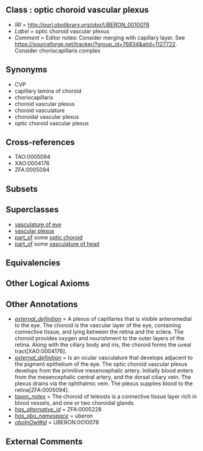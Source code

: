 
## Class : optic choroid vascular plexus

 * *IRI* = http://purl.obolibrary.org/obo/UBERON_0010078
 * *Label* = optic choroid vascular plexus
 * *Comment* = Editor notes: Consider merging with capillary layer. See https://sourceforge.net/tracker/?group_id=76834&atid=1127722. Consider choriocapillaris complex

## Synonyms

 * CVP
 * capillary lamina of choroid
 * choriocapillaris
 * choroid vascular plexus
 * choroid vasculature
 * choroidal vascular plexus
 * optic choroid vascular plexus

## Cross-references

 * TAO:0005094
 * XAO:0004176
 * ZFA:0005094

## Subsets


## Superclasses

 * [vasculature of eye](../../UBERON/03/UBERON_0002203.md)
 * [vascular plexus](../../UBERON/29/UBERON_0005629.md)
 * [part_of](../../BFO/50/BFO_0000050.md) some [optic choroid](../../UBERON/76/UBERON_0001776.md)
 * [part_of](../../BFO/50/BFO_0000050.md) some [vasculature of head](../../UBERON/00/UBERON_0002200.md)

## Equivalencies


## Other Logical Axioms


## Other Annotations

 * *[external_definition](../../UBPROP/01/UBPROP_0000001.md)* = A plexus of capillaries that is visible anteromedial to the eye. The choroid is the vascular layer of the eye, containing connective tissue, and lying between the retina and the sclera. The choroid provides oxygen and nourishment to the outer layers of the retina. Along with the ciliary body and iris, the choroid forms the uveal tract[XAO:0004176].
 * *[external_definition](../../UBPROP/01/UBPROP_0000001.md)* = Is an ocular vasculature that develops adjacent to the pigment epithelium of the eye. The optic choroid vascular plexus develops from the primitive mesencephalic artery. Initially blood enters from the mesencephalic central artery, and the dorsal ciliary vein. The plexus drains via the ophthalmic vein. The plexus supplies blood to the retina[ZFA:0005094].
 * *[taxon_notes](../../UBPROP/08/UBPROP_0000008.md)* = The choroid of teleosts is a connective tissue layer rich in blood vessels, and one or two choroidal glands.
 * *[has_alternative_id](../../Id/oboInOwl#hasAlternativeId.md)* = ZFA:0005228
 * *[has_obo_namespace](../../ce/oboInOwl#hasOBONamespace.md)* = uberon
 * *[oboInOwl#id](../../id/oboInOwl#id.md)* = UBERON:0010078

## External Comments

